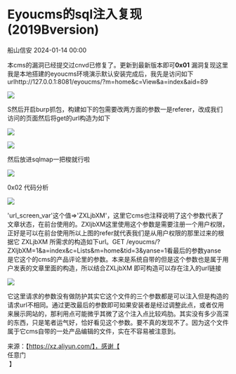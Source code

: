 #  Eyoucms的sql注入复现(2019Bversion)   
 船山信安   2024-01-14 00:00  
  
本cms的漏洞已经提交过cnvd已修复了。更新到最新版本即可**0x01** 漏洞复现这里我是本地搭建的eyoucms环境演示默认安装完成后，我先是访问如下urlhttp://127.0.0.1:8081/eyoucms/?m=home&c=View&a=index&aid=89  
  
![](https://mmbiz.qpic.cn/mmbiz_png/7nIrJAgaibicNP8J4j7s5dA8Qib8QOtQQng1k4Ygd0XHZZI1VGML8PP7pUOmBVjPvuEhNtaCXNJHDM9mZjVrP7V6g/640?wx_fmt=png&from=appmsg "")  
  
S然后开启burp抓包，构建如下的包需要改两方面的参数一是referer，改成我们访问的页面然后将get的url构造为如下  
  
![](https://mmbiz.qpic.cn/mmbiz_png/7nIrJAgaibicNP8J4j7s5dA8Qib8QOtQQngZnb9RIrp6uIqibgmpVvBByv8hNicBWt5xOMiab0n4jwu66hQjjLiboDoqA/640?wx_fmt=png&from=appmsg "")  
  
![](https://mmbiz.qpic.cn/mmbiz_png/7nIrJAgaibicNP8J4j7s5dA8Qib8QOtQQng6y6Gec89ib9onuFWtJ2Gdj7pobbibxVyx83HrTBUswX7yIZfd819yXFg/640?wx_fmt=png&from=appmsg "")  
  
然后放进sqlmap一把梭就行啦  
  
![](https://mmbiz.qpic.cn/mmbiz_png/7nIrJAgaibicNP8J4j7s5dA8Qib8QOtQQngpq201DPUP2LZsBlRZ8Zf7vOE6icjOj4znb5FF9X5hXavpiciaiaS0DwILw/640?wx_fmt=png&from=appmsg "")  
  
0x02 代码分析  
  
![](https://mmbiz.qpic.cn/mmbiz_png/7nIrJAgaibicNP8J4j7s5dA8Qib8QOtQQngDBKGLTTRudDojPCQsXKp7OczH3sNyQhKZNLR7RDNbIC2dWiblm0pp9w/640?wx_fmt=png&from=appmsg "")  
  
'url_screen_var'这个值=>'ZXLjbXM'，这里它cms也注释说明了这个参数代表了文章状态，在前台使用的。ZXljbXM这里使用这个参数是需要注册一个用户权限，正好是可以在前台使用所以上图的refer就代表我们是从用户权限的那里过来的根据它 ZXLjbXM 所需求的构造如下url。GET /eyoucms/?ZXljbXM=1&a=index&c=Lists&m=home&tid=3&yanse=1看最后的参数yanse 是它这个的cms的产品评论里的参数。本来是系统自带的但是这个参数也是属于用户发表的文章里面的构造，所以结合ZXLjbXM 即可构造可以存在注入的url链接  
  
![](https://mmbiz.qpic.cn/mmbiz_png/7nIrJAgaibicNP8J4j7s5dA8Qib8QOtQQng7ghKwYmbfjQ9sgfpqJWqqdnCAIuMP6DwjZx7M8Gur5RegGYhWShhCQ/640?wx_fmt=png&from=appmsg "")  
  
它这里请求的参数没有做防护其实它这个文件的三个参数都是可以注入但是构造的请求url不相同。通过更改最后的参数即可如果安装者是经过调整此点，或者仅用来展示网站的，那利用点可能微乎其微了这个注入点比较鸡肋。其实没有多少高深的东西，只是笔者运气好，恰好看见这个参数。要不真的发现不了。因为这个文件属于它cms自带的一处产品编辑的文件，实在不容易被注意到。  
  
  
来源：【https://xz.aliyun.com/】，感谢【  
任意门  
 】  
  
